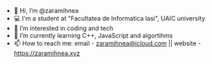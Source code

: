 - 👋 Hi, I’m @zaramihnea
- 💻 I'm a student at "Facultatea de Informatica Iasi", UAIC university
- 👀 I’m interested in coding and tech
- 🌱 I’m currently learning C++, JavaScript and algortihms
- 📫 How to reach me: email - zaramihnea@icloud.com || website - https://zaramihnea.xyz                   
